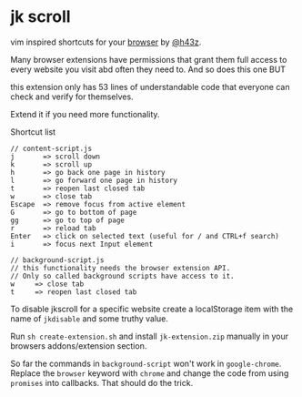 # jk scroll
vim inspired shortcuts for your [browser](https://addons.mozilla.org/en-US/firefox/addon/jk-scroll/) by [@h43z](https://twitter.com/h43z). 

Many browser extensions have permissions that grant them full access to every 
website you visit abd often they need to. And so does this one BUT

this extension only has 53 lines of understandable code that everyone can
check and verify for themselves.

Extend it if you need more functionality.

Shortcut list
```
// content-script.js
j       => scroll down
k       => scroll up
h       => go back one page in history
l       => go forward one page in history
t       => reopen last closed tab
w       => close tab
Escape  => remove focus from active element
G       => go to bottom of page
gg      => go to top of page
r       => reload tab
Enter   => click on selected text (useful for / and CTRL+f search)
i       => focus next Input element

// background-script.js
// this functionality needs the browser extension API.
// Only so called background scripts have access to it.
w     => close tab
t     => reopen last closed tab
```

To disable jkscroll for a specific website create a localStorage item with the
name of `jkdisable` and some truthy value.

Run `sh create-extension.sh` and install `jk-extension.zip` manually in your
browsers addons/extension section.

So far the commands in  `background-script` won't work in `google-chrome`.
Replace the `browser` keyword with `chrome` and change the code from using
`promises` into callbacks. That should do the trick.
